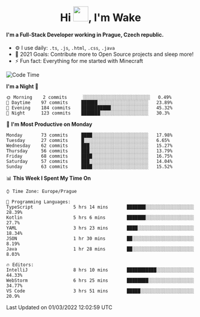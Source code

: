 <h1 align="center">Hi <img src="https://raw.githubusercontent.com/MrWakeCZ/MrWakeCZ/master/Hi.gif" width="40px" />, I'm Wake</h1>

#### I'm a Full-Stack Developer working in Prague, Czech republic.
- ⚙️ I use daily: `.ts`, `.js`, `.html`, `.css`, `.java`
- 🥅 2021 Goals: Contribute more to Open Source projects and sleep more!
- ⚡ Fun fact: Everything for me started with Minecraft

<!--START_SECTION:waka-->
![Code Time](http://img.shields.io/badge/Code%20Time-2%2C193%20hrs%2027%20mins-blue)

**I'm a Night 🦉** 

```text
🌞 Morning    2 commits      ░░░░░░░░░░░░░░░░░░░░░░░░░   0.49% 
🌆 Daytime    97 commits     ██████░░░░░░░░░░░░░░░░░░░   23.89% 
🌃 Evening    184 commits    ███████████░░░░░░░░░░░░░░   45.32% 
🌙 Night      123 commits    ███████░░░░░░░░░░░░░░░░░░   30.3%

```
📅 **I'm Most Productive on Monday** 

```text
Monday       73 commits     ████░░░░░░░░░░░░░░░░░░░░░   17.98% 
Tuesday      27 commits     █░░░░░░░░░░░░░░░░░░░░░░░░   6.65% 
Wednesday    62 commits     ███░░░░░░░░░░░░░░░░░░░░░░   15.27% 
Thursday     56 commits     ███░░░░░░░░░░░░░░░░░░░░░░   13.79% 
Friday       68 commits     ████░░░░░░░░░░░░░░░░░░░░░   16.75% 
Saturday     57 commits     ███░░░░░░░░░░░░░░░░░░░░░░   14.04% 
Sunday       63 commits     ████░░░░░░░░░░░░░░░░░░░░░   15.52%

```


📊 **This Week I Spent My Time On** 

```text
⌚︎ Time Zone: Europe/Prague

💬 Programming Languages: 
TypeScript               5 hrs 14 mins       ███████░░░░░░░░░░░░░░░░░░   28.39% 
Kotlin                   5 hrs 6 mins        ███████░░░░░░░░░░░░░░░░░░   27.7% 
YAML                     3 hrs 23 mins       ████░░░░░░░░░░░░░░░░░░░░░   18.34% 
JSON                     1 hr 30 mins        ██░░░░░░░░░░░░░░░░░░░░░░░   8.19% 
Java                     1 hr 28 mins        ██░░░░░░░░░░░░░░░░░░░░░░░   8.03%

🔥 Editors: 
IntelliJ                 8 hrs 10 mins       ███████████░░░░░░░░░░░░░░   44.33% 
WebStorm                 6 hrs 25 mins       ████████░░░░░░░░░░░░░░░░░   34.77% 
VS Code                  3 hrs 51 mins       █████░░░░░░░░░░░░░░░░░░░░   20.9%

```


 Last Updated on 01/03/2022 12:02:59 UTC
<!--END_SECTION:waka-->
